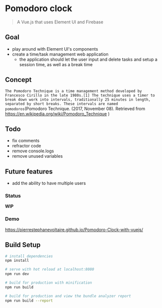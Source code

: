 # Pomodoro clock

> A Vue.js that uses Element UI and Firebase 
## Goal
* play around with Element UI's components
* create a time/task management web application
    * the application should let the user input and delete tasks and setup a session time, as well as a break time
## Concept
`The Pomodoro Technique is a time management method developed by Francesco Cirillo in the late 1980s.[1] The technique uses a timer to break down work into intervals, traditionally 25 minutes in length, separated by short breaks. These intervals are named pomodoros`(Pomodoro Technique. (2017, November 08). Retrieved from https://en.wikipedia.org/wiki/Pomodoro_Technique )
## Todo
* fix comments
* refractor code 
* remove console.logs
* remove unused variables
## Future features
* add the ability to have multiple users
### Status
**WIP**
### Demo
https://pierrestephanevoltaire.github.io/Pomodoro-Clock-with-vuejs/
## Build Setup

``` bash
# install dependencies
npm install

# serve with hot reload at localhost:8080
npm run dev

# build for production with minification
npm run build

# build for production and view the bundle analyzer report
npm run build --report
```

